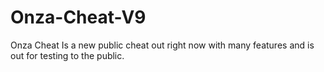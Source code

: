 # Onza-Cheat-V9
Onza Cheat Is a new public cheat out right now with many features and is out for testing to the public.
